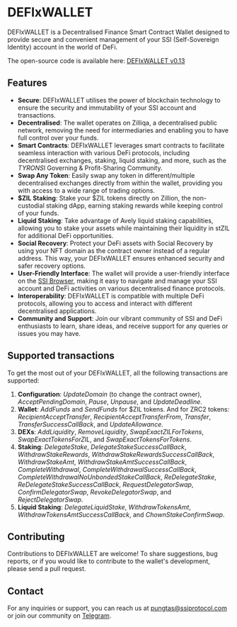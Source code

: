 # DEFIxWALLET

DEFIxWALLET is a Decentralised Finance Smart Contract Wallet designed to provide secure and convenient management of your SSI (Self-Sovereign Identity) account in the world of DeFi.

The open-source code is available here: [DEFIxWALLET v0.13](./DEFIxWALLET_v0.13.scilla)

## Features

- **Secure**: DEFIxWALLET utilises the power of blockchain technology to ensure the security and immutability of your SSI account and transactions.
- **Decentralised**: The wallet operates on Zilliqa, a decentralised public network, removing the need for intermediaries and enabling you to have full control over your funds.
- **Smart Contracts**: DEFIxWALLET leverages smart contracts to facilitate seamless interaction with various DeFi protocols, including decentralised exchanges, staking, liquid staking, and more, such as the $TYRON S$I Governing & Profit-Sharing Community.
- **Swap Any Token**: Easily swap any token in different/multiple decentralised exchanges directly from within the wallet, providing you with access to a wide range of trading options.
- **$ZIL Staking**: Stake your $ZIL tokens directly on Zillion, the non-custodial staking dApp, earning staking rewards while keeping control of your funds.
- **Liquid Staking**: Take advantage of Avely liquid staking capabilities, allowing you to stake your assets while maintaining their liquidity in stZIL for additional DeFi opportunities.
- **Social Recovery**: Protect your DeFi assets with Social Recovery by using your NFT domain as the contract owner instead of a regular address. This way, your DEFIxWALLET ensures enhanced security and safer recovery options.
- **User-Friendly Interface**: The wallet will provide a user-friendly interface on the [SSI Browser](https://tyron.network), making it easy to navigate and manage your SSI account and DeFi activities on various decentralised finance protocols.
- **Interoperability**: DEFIxWALLET is compatible with multiple DeFi protocols, allowing you to access and interact with different decentralised applications.
- **Community and Support**: Join our vibrant community of SSI and DeFi enthusiasts to learn, share ideas, and receive support for any queries or issues you may have.

## Supported transactions

To get the most out of your DEFIxWALLET, all the following transactions are supported:

1. **Configuration**: _UpdateDomain_ (to change the contract owner), _AcceptPendingDomain_, _Pause_, _Unpause_, and _UpdateDeadline_.
2. **Wallet**: _AddFunds_ and _SendFunds_ for $ZIL tokens. And for ZRC2 tokens: _RecipientAcceptTransfer_, _RecipientAcceptTransferFrom_, _Transfer_, _TransferSuccessCallBack_, and _UpdateAllowance_.
3. **DEXs**: _AddLiquidity_, _RemoveLiquidity_, _SwapExactZILForTokens_, _SwapExactTokensForZIL_, and _SwapExactTokensForTokens_.
4. **Staking**: _DelegateStake_, _DelegateStakeSuccessCallBack_, _WithdrawStakeRewards_, _WithdrawStakeRewardsSuccessCallBack_, _WithdrawStakeAmt_, _WithdrawStakeAmtSuccessCallBack_, _CompleteWithdrawal_, _CompleteWithdrawalSuccessCallBack_, _CompleteWithdrawalNoUnbondedStakeCallBack_, _ReDelegateStake_, _ReDelegateStakeSuccessCallBack_, _RequestDelegatorSwap_, _ConfirmDelegatorSwap_, _RevokeDelegatorSwap_, and _RejectDelegatorSwap_.
5. **Liquid Staking**: _DelegateLiquidStake_, _WithdrawTokensAmt_, _WithdrawTokensAmtSuccessCallBack_, and _ChownStakeConfirmSwap_.

## Contributing

Contributions to DEFIxWALLET are welcome! To share suggestions, bug reports, or if you would like to contribute to the wallet's development, please send a pull request.

## Contact

For any inquiries or support, you can reach us at pungtas@ssiprotocol.com or join our community on [Telegram](https://t.me/ssiprotocol).

